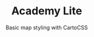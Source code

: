 ---
layout: course
title: "Academy Lite"
id: "05-academy-lite"
subtitle: Basic map styling with CartoCSS
categories: Basic
tag: book
time: 5 minutes
description_short: Five minute lessons on basic skills for map creation.
description_long: These quick-start lessons will give you the basic skills needed for creating maps in CartoDB.
prerequisite:
    - Basic experience using CartoDB
    - A modern browser like Chrome, Firefox, or Safari
    - Reliable Internet access
    - A desire to learn!
published: true
vizjson: "https://documentation.cartodb.com/api/v2_1/viz/9333ec12-84bb-11e4-b367-0e9d821ea90d/viz.json"
mailchimp_id: 6ae533ab3c
---
